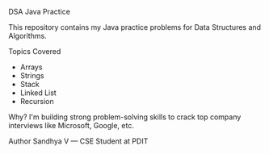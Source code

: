  DSA Java Practice

This repository contains my Java practice problems for Data Structures and Algorithms.

Topics Covered

- Arrays
- Strings
- Stack
- Linked List
- Recursion

 Why?
I'm building strong problem-solving skills to crack top company interviews like Microsoft, Google, etc.

Author
Sandhya V — CSE Student at PDIT